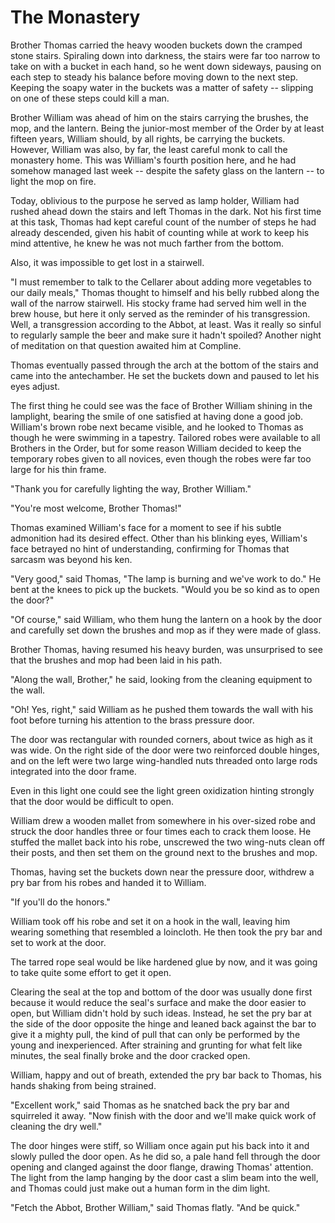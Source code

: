 # The Monastery

Brother Thomas carried the heavy wooden buckets down the cramped stone
stairs. Spiraling down into darkness, the stairs were far too narrow to
take on with a bucket in each hand, so he went down sideways, pausing on
each step to steady his balance before moving down to the next step.
Keeping the soapy water in the buckets was a matter of safety -- slipping
on one of these steps could kill a man.

Brother William was ahead of him on the stairs carrying the brushes, the
mop, and the lantern. Being the junior-most member of the Order by at least
fifteen years, William should, by all rights, be carrying the buckets.
However, William was also, by far, the least careful monk to call the
monastery home.  This was William's fourth position here, and he had
somehow managed last week -- despite the safety glass on the lantern -- to
light the mop on fire.

Today, oblivious to the purpose he served as lamp holder, William had
rushed ahead down the stairs and left Thomas in the dark. Not his first
time at this task, Thomas had kept careful count of the number of steps he
had already descended, given his habit of counting while at work to keep
his mind attentive,  he knew he was not much farther from the bottom.

Also, it was impossible to get lost in a stairwell.

"I must remember to talk to the Cellarer about adding more vegetables to
our daily meals," Thomas thought to himself and his belly rubbed along the
wall of the narrow stairwell.  His stocky frame had served him well in the
brew house, but here it only served as the reminder of his transgression.
Well, a transgression according to the Abbot, at least.  Was it really so
sinful to regularly sample the beer and make sure it hadn't spoiled?
Another night of meditation on that question awaited him at Compline.

Thomas eventually passed through the arch at the bottom of the stairs and
came into the antechamber. He set the buckets down and paused to let his
eyes adjust.

The first thing he could see was the face of Brother William shining in the
lamplight, bearing the smile of one satisfied at having done a good job.
William's brown robe next became visible, and he looked to Thomas as though
he were swimming in a tapestry.  Tailored robes were available to all
Brothers in the Order, but for some reason William decided to keep the
temporary robes given to all novices, even though the robes were far too
large for his thin frame.

"Thank you for carefully lighting the way, Brother William."

"You're most welcome, Brother Thomas!"

Thomas examined William's face for a moment to see if his subtle admonition
had its desired effect. Other than his blinking eyes, William's face
betrayed no hint of understanding, confirming for Thomas that sarcasm was
beyond his ken.

"Very good," said Thomas, "The lamp is burning and we've work to
do." He bent at the knees to pick up the buckets. "Would you be so kind
as to open the door?"

"Of course," said William, who them hung the lantern on a hook by the door
and carefully set down the brushes and mop as if they were made of glass.

Brother Thomas, having resumed his heavy burden, was unsurprised to see
that the brushes and mop had been laid in his path.

"Along the wall, Brother," he said, looking from the cleaning equipment to
the wall.

"Oh!  Yes, right," said William as he pushed them towards the wall with his
foot before turning his attention to the brass pressure door.

The door was rectangular with rounded corners, about twice as high as it 
was wide.  On the right side of the door were two reinforced double hinges,
and on the left were two large wing-handled nuts threaded onto large rods
integrated into the door frame.

Even in this light one could see the light green oxidization hinting
strongly that the door would be difficult to open.

William drew a wooden mallet from somewhere in his over-sized robe and
struck the door handles three or four times each to crack them loose. He
stuffed the mallet back into his robe, unscrewed the two wing-nuts clean
off their posts, and then set them on the ground next to the brushes and
mop.

Thomas, having set the buckets down near the pressure door, withdrew a pry
bar from his robes and handed it to William.

"If you'll do the honors."

William took off his robe and set it on a hook in the wall, leaving him
wearing something that resembled a loincloth. He then took the pry bar and
set to work at the door.  

The tarred rope seal would be like hardened glue by now, and it was going
to take quite some effort to get it open.

Clearing the seal at the top and bottom of the door was usually done first
because it would reduce the seal's surface and make the door easier to
open, but William didn't hold by such ideas.  Instead, he set the pry bar
at the side of the door opposite the hinge and leaned back against the bar
to give it a mighty pull, the kind of pull that can only be performed by the
young and inexperienced.  After straining and grunting for what felt like
minutes, the seal finally broke and the door cracked open.

William, happy and out of breath, extended the pry bar back to Thomas, his
hands shaking from being strained.

"Excellent work," said Thomas as he snatched back the pry bar and
squirreled it away.  "Now finish with the door and we'll make quick work of
cleaning the dry well."

The door hinges were stiff, so William once again put his back into it and
slowly pulled the door open.  As he did so, a pale hand fell through the door
opening and clanged against the door flange, drawing Thomas' attention. The
light from the lamp hanging by the door cast a slim beam into the well, and
Thomas could just make out a human form in the dim light.

"Fetch the Abbot, Brother William," said Thomas flatly. "And be quick."

